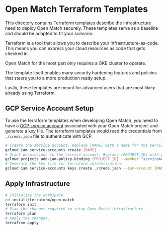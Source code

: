 # Open Match Terraform Templates

This directory contains Terraform templates describe the infrastructure need to
deploy Open Match securely. These templates serve as a baseline and should be
adapted to fit your scenario.

Terraform is a tool that allows you to describe your infrastructure-as-code.
This means you can express your cloud resources as code that gets checked in.

Open Match for the most part only requires a GKE cluster to operate.

The template itself enables many security hardening features and policies that
steers you to a more production ready setup.

Lastly, these templates are meant for advanced users that are most likely
already using Terraform.

## GCP Service Account Setup
To use the terraform templates when developing Open Match, you need to have a [GCP service account](https://cloud.google.com/docs/authentication/getting-started) associated with your Open Match project and generate a key file. The terraform templates would read the credentials from `./creds.json` file to authenticate with GCP.
```bash
# Create the service account. Replace [NAME] with a name for the service account.
gcloud iam service-accounts create [NAME]
# Grant permissions to the service account. Replace [PROJECT_ID] with your Open Match project ID.
gcloud projects add-iam-policy-binding [PROJECT_ID] --member "serviceAccount:[NAME]@[PROJECT_ID].iam.gserviceaccount.com" --role "roles/owner"
# Generate the key file for terraform authentication.
gcloud iam service-accounts keys create ./creds.json --iam-account [NAME]@[PROJECT_ID].iam.gserviceaccount.com
```

## Apply Infrastructure

```bash
# Initialize the workspace.
cd install/terraform/open-match
terraform init
# Plan the changes required to setup Open Match infrastructure.
terraform plan
# Apply the changes.
terrafrom apply
```
